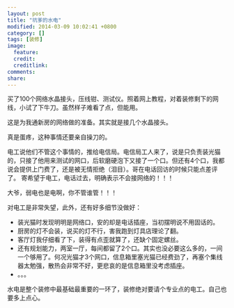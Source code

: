 ```yaml
---
layout: post
title: "坑爹的水电"
modified: 2014-03-09 10:02:41 +0800
category: []
tags: [装修]
image:
  feature: 
  credit: 
  creditlink: 
comments: 
share: 
---
```


买了100个网络水晶接头，压线钳、测试仪。照着网上教程，对着装修剩下的网线，小试了下牛刀。虽然样子难看了点，但能用。

这是为我通新房的网络做的准备。其实就是接几个水晶接头。

真是蛋疼，这种事情还要亲自操刀的。

电工说他们不管这个事情的，推给电信局。电信局工人来了，说是只负责装光猫的，只接了他用来测试的网口，后软磨硬泡下又接了一个口。但还有4个口，我都说会提供上门费了，还是被无情拒绝（泪目）。哥在电话回访的时候只能点差评了。
寄希望于电工，电话过去，明确表示不会接网络的！！！

大爷，弱电也是电啊，你不管谁管！！！

对电工是非常失望，此外，还有好多细节没做好：

* 装光猫时发现明明是网络口，安的却是电话插座，当初摆明说不用固话的。
* 厨房的灯不会装，说买的灯不行，害我跑到灯具店理论了翻。
* 客厅灯我仔细看了下，装得有点歪就算了，还缺个固定螺丝。
* 还有规划能力，两室一厅，每间都留了2个口。其实也没必要这么多的，一间一个够用了。何况光猫才3个网口，信息箱里塞光猫已经费劲了，再塞个集线器太勉强，散热会非常不好，更悲哀的是信息箱里没考虑插座。
* 。。。

水电是整个装修中最基础最重要的一环了，装修绝对要请个专业点的电工。自己也要多上点心。
